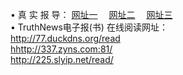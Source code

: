 &#8226; 真 实 报 导：
<a href="http://77.duckdns.org/read/" target="_blank">网址一</a>
　<a href="http://337.zyns.com:81/" target="_blank">网址二</a>
　<a href="http://225.slyip.net/read/" target="_blank">网址三</a>
　<br />
&#8226; TruthNews电子报(书) 在线阅读网址：<br />
  <a href="http://77.duckdns.org/read/" target="_blank">http://77.duckdns.org/read</a><br />
  <a href="http://337.zyns.com:81/" target="_blank">hhttp://337.zyns.com:81/</a><br />
<a href="http://225.slyip.net/read/" target="_blank">http://225.slyip.net/read/</a><br />
